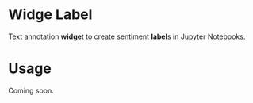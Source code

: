 # Widge Label

Text annotation **widge**t to create sentiment **label**s in Jupyter Notebooks.

# Usage

Coming soon.




